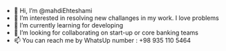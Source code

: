 - 👋 Hi, I’m @mahdiEhteshami
- 👀 I’m interested in resolving new challanges in my work. I love problems
- 🌱 I’m currently learning for developing
- 💞️ I’m looking for collaborating on start-up or core banking teams
- 📫 You can reach me by WhatsUp number : +98 935 110 5464

<!---
mahdiEhteshami/mahdiEhteshami is a ✨ special ✨ repository because its `README.md` (this file) appears on your GitHub profile.
You can click the Preview link to take a look at your changes.
--->
